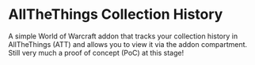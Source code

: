 # AllTheThings Collection History

A simple World of Warcraft addon that tracks your collection history in AllTheThings (ATT) and allows you to view it via the addon compartment. Still very much a proof of concept (PoC) at this stage!
